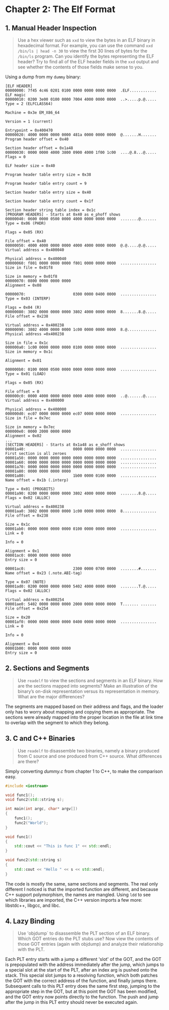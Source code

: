 # Chapter 2: The Elf Format

## 1. Manual Header Inspection

> Use a hex viewer such as `xxd` to view the bytes in an ELF binary in
> hexadecimal format. For example, you can use the command `xxd /bin/ls | head
> -n 30` to view the first 30 lines of bytes for the `/bin/ls` program. Can you
> identify the bytes representing the ELF header? Try to find all of the ELF
> header fields in the `xxd` output and see whether the contents of those
> fields make sense to you.

Using a dump from my `dummy` binary:

```
[ELF HEADER]
00000000: 7f45 4c46 0201 0100 0000 0000 0000 0000  .ELF............ ELF magic
00000010: 0200 3e00 0100 0000 7004 4000 0000 0000  ..>.....p.@..... Type = 2 (ELFCLASS64)
                                                                    Machine = 0x3e EM_X86_64
                                                                    Version = 1 (current)
                                                                    Entrypoint = 0x400470
00000020: 4000 0000 0000 0000 481a 0000 0000 0000  @.......H....... Program header offset = 0x40
                                                                    Section header offset = 0x1a48
00000030: 0000 0000 4000 3800 0900 4000 1f00 1c00  ....@.8...@..... Flags = 0
                                                                    ELF header size = 0x40
                                                                    Program header table entry size = 0x38
                                                                    Program header table entry count = 9
                                                                    Section header table entry size = 0x40
                                                                    Section header table entry count = 0x1f
                                                                    Section header string table index = 0x1c
[PROGRAM HEADERS] - Starts at 0x40 as e_phoff shows
00000040: 0600 0000 0500 0000 4000 0000 0000 0000  ........@....... Type = 0x06 (PHDR)
                                                                    Flags = 0x05 (RX)
                                                                    File offset = 0x40
00000050: 4000 4000 0000 0000 4000 4000 0000 0000  @.@.....@.@..... Virtual address = 0x400040
                                                                    Physical address = 0x400040
00000060: f801 0000 0000 0000 f801 0000 0000 0000  ................ Size in file = 0x01f8
                                                                    Size in memory = 0x01f8
00000070: 0800 0000 0000 0000                                       Alignment = 0x08

00000070:                     0300 0000 0400 0000  ................ Type = 0x03 (INTERP)
                                                                    Flags = 0x04 (R)
00000080: 3802 0000 0000 0000 3802 4000 0000 0000  8.......8.@..... File offset = 0x238
                                                                    Virtual address = 0x400238
00000090: 3802 4000 0000 0000 1c00 0000 0000 0000  8.@............. Physical address =0x400238
                                                                    Size in file = 0x1c
000000a0: 1c00 0000 0000 0000 0100 0000 0000 0000  ................ Size in memory = 0x1c
                                                                    Alignment = 0x01

000000b0: 0100 0000 0500 0000 0000 0000 0000 0000  ................ Type = 0x01 (LOAD)
                                                                    Flags = 0x05 (RX)
                                                                    File offset = 0
000000c0: 0000 4000 0000 0000 0000 4000 0000 0000  ..@.......@..... Virtual address = 0x400000
                                                                    Physical address = 0x400000
000000d0: ec07 0000 0000 0000 ec07 0000 0000 0000  ................ Size in file = 0x7ec
                                                                    Size in memory = 0x7ec
000000e0: 0000 2000 0000 0000                                       Alignment = 0x02
...
[SECTION HEADERS] - Starts at 0x1a48 as e_shoff shows
00001a40:                     0000 0000 0000 0000  ................ First section is all zeroes
00001a50: 0000 0000 0000 0000 0000 0000 0000 0000  ................
00001a60: 0000 0000 0000 0000 0000 0000 0000 0000  ................
00001a70: 0000 0000 0000 0000 0000 0000 0000 0000  ................
00001a80: 0000 0000 0000 0000
00001a80:                     1b00 0000 0100 0000  ................ Name offset = 0x1b (.interp)
                                                                    Type = 0x01 (PROGBITS)
00001a90: 0200 0000 0000 0000 3802 4000 0000 0000  ........8.@..... Flags = 0x02 (ALLOC)
                                                                    Virtual address = 0x400238
00001aa0: 3802 0000 0000 0000 1c00 0000 0000 0000  8............... File offset = 0x238
                                                                    Size = 0x1c
00001ab0: 0000 0000 0000 0000 0100 0000 0000 0000  ................ Link = 0
                                                                    Info = 0
                                                                    Alignment = 0x1
00001ac0: 0000 0000 0000 0000                                       Entry size = 0

00001ac0:                     2300 0000 0700 0000  ........#....... Name offset = 0x23 (.note.ABI-tag)
                                                                    Type = 0x07 (NOTE)
00001ad0: 0200 0000 0000 0000 5402 4000 0000 0000  ........T.@..... Flags = 0x02 (ALLOC)
                                                                    Virtual address = 0x400254
00001ae0: 5402 0000 0000 0000 2000 0000 0000 0000  T....... ....... File offset = 0x254
                                                                    Size = 0x20
00001af0: 0000 0000 0000 0000 0400 0000 0000 0000  ................ Link = 0
                                                                    Info = 0
                                                                    Alignment = 0x4
00001b00: 0000 0000 0000 0000                                       Entry size = 0
```

## 2. Sections and Segments

> Use `readelf` to view the sections and segments in an ELF binary. How are the
> sections mapped into segments? Make an illustration of the binary’s on-disk
> representation versus its representation in memory. What are the major
> differences?

The segments are mapped based on their address and flags, and the loader only
has to worry about mapping and copying them as appropriate. The sections were
already mapped into the proper location in the file at link time to overlap
with the segment to which they belong.

## 3. C and C++ Binaries

> Use `readelf` to disassemble two binaries, namely a binary produced from C
> source and one produced from C++ source. What differences are there?

Simply converting _dummy.c_ from chapter 1 to C++, to make the comparison easy.

```cpp
#include <iostream>

void func1();
void func2(std::string s);

int main(int argc, char* argv[])
{
    func1();
    func2("World");
}

void func1()
{
    std::cout << "This is func 1" << std::endl;
}

void func2(std::string s)
{
    std::cout << "Hello " << s << std::endl;
}
```

The code is mostly the same, same sections and segments. The real only
different I noticed is that the imported function are different, and because
C++ support polymorphism, the names are mangled. Using `ldd` to see which
libraries are imported, the C++ version imports a few more: libstdc++, libgcc,
and libc.

## 4. Lazy Binding
> Use 'objdump` to disassemble the PLT section of an ELF binary. Which GOT
> entries do the PLT stubs use? Now view the contents of those GOT entries
> (again with objdump) and analyze their relationship with the PLT.

Each PLT entry starts with a jump a different 'slot' of the GOT, and the GOT is
prepopulated with the address immediately after the jump, which jumps to a
special slot at the start of the PLT, after an index arg is pushed onto the
stack. This special slot jumps to a resolving function, which both patches the
GOT with the correct address of the function, and finally jumps there.
Subsequent calls to this PLT entry does the same first step, jumping to the
appropriate step in the GOT, but at this point the GOT has been modified, and
the GOT entry now points directly to the function. The push and jump after the
jump in this PLT entry should never be executed again.
